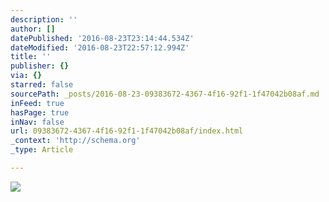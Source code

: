 ```yaml
---
description: ''
author: []
datePublished: '2016-08-23T23:14:44.534Z'
dateModified: '2016-08-23T22:57:12.994Z'
title: ''
publisher: {}
via: {}
starred: false
sourcePath: _posts/2016-08-23-09383672-4367-4f16-92f1-1f47042b08af.md
inFeed: true
hasPage: true
inNav: false
url: 09383672-4367-4f16-92f1-1f47042b08af/index.html
_context: 'http://schema.org'
_type: Article

---
```

![](https://the-grid-user-content.s3-us-west-2.amazonaws.com/00a4fe58-9a00-4dd7-bb74-c62936832602.jpg)